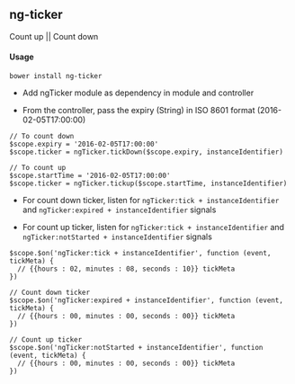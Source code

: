 ## ng-ticker

Count up || Count down

#### Usage

```
bower install ng-ticker
```

- Add ngTicker module as dependency in module and controller

- From the controller, pass the expiry (String) in ISO 8601 format (2016-02-05T17:00:00)

```
// To count down
$scope.expiry = '2016-02-05T17:00:00'
$scope.ticker = ngTicker.tickDown($scope.expiry, instanceIdentifier)

// To count up
$scope.startTime = '2016-02-05T17:00:00'
$scope.ticker = ngTicker.tickup($scope.startTime, instanceIdentifier)
```

- For count down ticker, listen for `ngTicker:tick + instanceIdentifier` and `ngTicker:expired + instanceIdentifier` signals

- For count up ticker, listen for `ngTicker:tick + instanceIdentifier` and `ngTicker:notStarted + instanceIdentifier` signals

```
$scope.$on('ngTicker:tick + instanceIdentifier', function (event, tickMeta) {
  // {{hours : 02, minutes : 08, seconds : 10}} tickMeta
})

// Count down ticker
$scope.$on('ngTicker:expired + instanceIdentifier', function (event, tickMeta) {
  // {{hours : 00, minutes : 00, seconds : 00}} tickMeta
})

// Count up ticker
$scope.$on('ngTicker:notStarted + instanceIdentifier', function (event, tickMeta) {
  // {{hours : 00, minutes : 00, seconds : 00}} tickMeta
})
```
